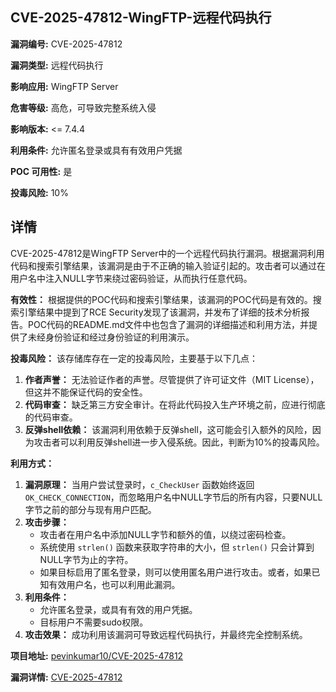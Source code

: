 ## CVE-2025-47812-WingFTP-远程代码执行

**漏洞编号:** CVE-2025-47812

**漏洞类型:** 远程代码执行

**影响应用:** WingFTP Server

**危害等级:** 高危，可导致完整系统入侵

**影响版本:** <= 7.4.4

**利用条件:** 允许匿名登录或具有有效用户凭据

**POC 可用性:** 是

**投毒风险:** 10%

## 详情

CVE-2025-47812是WingFTP Server中的一个远程代码执行漏洞。根据漏洞利用代码和搜索引擎结果，该漏洞是由于不正确的输入验证引起的。攻击者可以通过在用户名中注入NULL字节来绕过密码验证，从而执行任意代码。

**有效性：**
根据提供的POC代码和搜索引擎结果，该漏洞的POC代码是有效的。搜索引擎结果中提到了RCE Security发现了该漏洞，并发布了详细的技术分析报告。POC代码的README.md文件中也包含了漏洞的详细描述和利用方法，并提供了未经身份验证和经过身份验证的利用演示。

**投毒风险：**
该存储库存在一定的投毒风险，主要基于以下几点：
1.  **作者声誉：** 无法验证作者的声誉。尽管提供了许可证文件（MIT License），但这并不能保证代码的安全性。
2.  **代码审查：** 缺乏第三方安全审计。在将此代码投入生产环境之前，应进行彻底的代码审查。
3.  **反弹shell依赖：** 该漏洞利用依赖于反弹shell，这可能会引入额外的风险，因为攻击者可以利用反弹shell进一步入侵系统。因此，判断为10%的投毒风险。

**利用方式：**
1.  **漏洞原理：** 当用户尝试登录时，`c_CheckUser` 函数始终返回 `OK_CHECK_CONNECTION`，而忽略用户名中NULL字节后的所有内容，只要NULL字节之前的部分与现有用户匹配。
2.  **攻击步骤：**
    *   攻击者在用户名中添加NULL字节和额外的值，以绕过密码检查。
    *   系统使用 `strlen()` 函数来获取字符串的大小，但 `strlen()` 只会计算到NULL字节为止的字符。
    *   如果目标启用了匿名登录，则可以使用匿名用户进行攻击。或者，如果已知有效用户名，也可以利用此漏洞。
3.  **利用条件：**
    *   允许匿名登录，或具有有效的用户凭据。
    *   目标用户不需要sudo权限。
4.  **攻击效果：** 成功利用该漏洞可导致远程代码执行，并最终完全控制系统。

**项目地址:** [pevinkumar10/CVE-2025-47812](https://github.com/pevinkumar10/CVE-2025-47812)

**漏洞详情:** [CVE-2025-47812](https://nvd.nist.gov/vuln/detail/CVE-2025-47812)